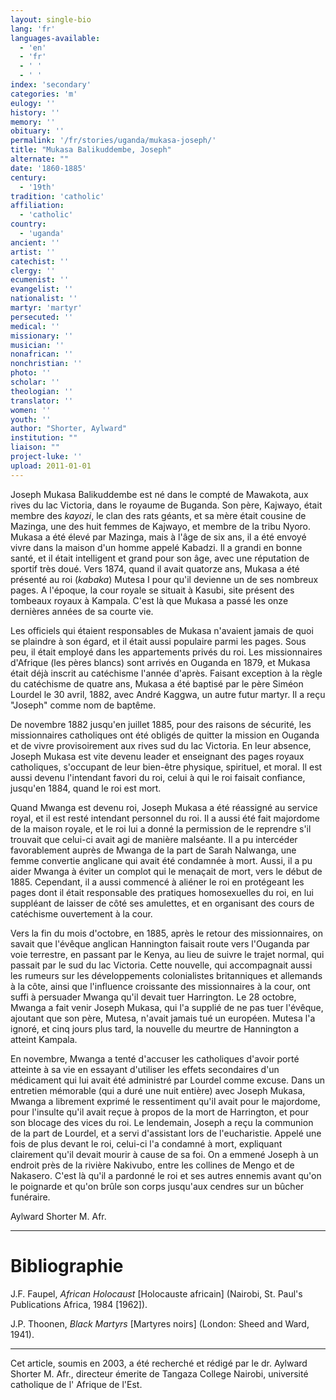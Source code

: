 ```yaml
---
layout: single-bio
lang: 'fr'
languages-available:
  - 'en'
  - 'fr'
  - ' '
  - ' '
index: 'secondary'
categories: 'm'
eulogy: ''
history: ''
memory: ''
obituary: ''
permalink: '/fr/stories/uganda/mukasa-joseph/'
title: "Mukasa Balikuddembe, Joseph"
alternate: ""
date: '1860-1885'
century:
  - '19th'
tradition: 'catholic'
affiliation:
  - 'catholic'
country:
  - 'uganda'
ancient: ''
artist: ''
catechist: ''
clergy: ''
ecumenist: ''
evangelist: ''
nationalist: ''
martyr: 'martyr'
persecuted: ''
medical: ''
missionary: ''
musician: ''
nonafrican: ''
nonchristian: ''
photo: ''
scholar: ''
theologian: ''
translator: ''
women: ''
youth: ''
author: "Shorter, Aylward"
institution: ""
liaison: ""
project-luke: ''
upload: 2011-01-01
---
```




Joseph Mukasa Balikuddembe est né dans le compté de Mawakota, aux rives du lac Victoria, dans le royaume de Buganda. Son père, Kajwayo, était membre des *kayozi*, le clan des rats géants, et sa mère était cousine de Mazinga, une des huit femmes de Kajwayo, et membre de la tribu Nyoro. Mukasa a été élevé par Mazinga, mais à l'âge de six ans, il a été envoyé vivre dans la maison d'un homme appelé Kabadzi. Il a grandi en bonne santé, et il était intelligent et grand pour son âge, avec une réputation de sportif très doué. Vers 1874, quand il avait quatorze ans, Mukasa a été présenté au roi (*kabaka*) Mutesa I pour qu'il devienne un de ses nombreux pages. A l'époque, la cour royale se situait à Kasubi, site présent des tombeaux royaux à Kampala. C'est là que Mukasa a passé les onze dernières années de sa courte vie.

Les officiels qui étaient responsables de Mukasa n'avaient jamais de quoi se plaindre à son égard, et il était aussi populaire parmi les pages. Sous peu, il était employé dans les appartements privés du roi. Les missionnaires d'Afrique (les pères blancs) sont arrivés en Ouganda en 1879, et Mukasa était déjà inscrit au catéchisme l'année d'après. Faisant exception à la règle du catéchisme de quatre ans, Mukasa a été baptisé par le père Siméon Lourdel le 30 avril, 1882, avec André Kaggwa, un autre futur martyr. Il a reçu "Joseph" comme nom de baptême.

De novembre 1882 jusqu'en juillet 1885, pour des raisons de sécurité, les missionnaires catholiques ont été obligés de quitter la mission en Ouganda et de vivre provisoirement aux rives sud du lac Victoria. En leur absence, Joseph Mukasa est vite devenu leader et enseignant des pages royaux catholiques, s'occupant de leur bien-être physique, spirituel, et moral. Il est aussi devenu l'intendant favori du roi, celui à qui le roi faisait confiance, jusqu'en 1884, quand le roi est mort.

Quand Mwanga est devenu roi, Joseph Mukasa a été réassigné au service royal, et il est resté intendant personnel du roi. Il a aussi été fait majordome de la maison royale, et le roi lui a donné la permission de le reprendre s'il trouvait que celui-ci avait agi de manière malséante. Il a pu intercéder favorablement auprès de Mwanga de la part de Sarah Nalwanga, une femme convertie anglicane qui avait été condamnée à mort. Aussi, il a pu aider Mwanga à éviter un complot qui le menaçait de mort, vers le début de 1885. Cependant, il a aussi commencé à aliéner le roi en protégeant les pages dont il était responsable des pratiques homosexuelles du roi, en lui suppléant de laisser de côté ses amulettes, et en organisant des cours de catéchisme ouvertement à la cour.

Vers la fin du mois d'octobre, en 1885, après le retour des missionnaires, on savait que  l'évêque anglican Hannington faisait route vers l'Ouganda par voie terrestre, en passant par le Kenya, au lieu de suivre le trajet normal, qui passait par le sud du lac Victoria. Cette nouvelle, qui accompagnait aussi les rumeurs sur les développements colonialistes britanniques et allemands à la côte, ainsi que l'influence croissante des missionnaires à la cour, ont suffi à persuader Mwanga qu'il devait tuer Harrington. Le 28 octobre, Mwanga a fait venir Joseph Mukasa, qui l'a supplié de ne pas tuer l'évêque, ajoutant que son père, Mutesa, n'avait jamais tué un européen. Mutesa l'a ignoré, et cinq jours plus tard, la nouvelle du meurtre de Hannington a atteint Kampala.

En novembre, Mwanga a tenté d'accuser les catholiques d'avoir porté atteinte à sa vie en essayant d'utiliser les effets secondaires d'un médicament qui lui avait été administré par Lourdel comme excuse. Dans un entretien mémorable (qui a duré une nuit entière) avec Joseph Mukasa, Mwanga a librement exprimé le ressentiment qu'il avait pour le majordome, pour l'insulte qu'il avait reçue à propos de la mort de Harrington, et pour son blocage des vices du roi. Le lendemain, Joseph a reçu la communion de la part de Lourdel, et a servi d'assistant lors de l'eucharistie. Appelé une fois de plus devant le roi, celui-ci l'a condamné à mort, expliquant clairement qu'il devait mourir à cause de sa foi. On a emmené Joseph à un endroit près de la rivière Nakivubo, entre les collines de Mengo et de Nakasero. C'est là qu'il a pardonné le roi et ses autres ennemis avant qu'on le poignarde et qu'on brûle son corps jusqu'aux cendres sur un bûcher funéraire.

Aylward Shorter M. Afr.

---

# Bibliographie

J.F. Faupel, *African Holocaust* [Holocauste africain] (Nairobi, St. Paul's Publications Africa, 1984 [1962]).

J.P. Thoonen, *Black Martyrs* [Martyres noirs] (London: Sheed and Ward, 1941).

---

Cet article, soumis en 2003, a été recherché et rédigé par le dr. Aylward Shorter M. Afr., directeur émerite de Tangaza College Nairobi, université catholique de l' Afrique de l'Est.

